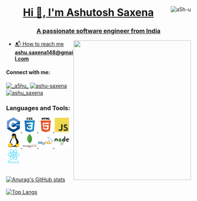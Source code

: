 <a href="https://komarev.com/ghpvc/?username=a5h-u">
<img align="right" src="https://komarev.com/ghpvc/?username=a5h-u&label=Profile%20views&color=ff8000&style=flat-square" alt="a5h-u"/>

  <h1 align="center">Hi 👋, I'm Ashutosh Saxena</h1>
<h3 align="center">A passionate software engineer from India</h3>
<img align="right" src="https://media.giphy.com/media/M9gbBd9nbDrOTu1Mqx/giphy.gif" width="320" height="380"/>
  
- 📬 How to reach me **ashu.saxena148@gmail.com**

<h4 align="left">Connect with me:</h4>
<a href="https://twitter.com/_a5hu_" target="blank"><img align="center" src="https://raw.githubusercontent.com/rahuldkjain/github-profile-readme-generator/master/src/images/icons/Social/twitter.svg" alt="_a5hu_" height="30" width="40" /></a>
<a href="https://linkedin.com/in/ashu-saxena" target="blank"><img align="center" src="https://raw.githubusercontent.com/rahuldkjain/github-profile-readme-generator/master/src/images/icons/Social/linked-in-alt.svg" alt="ashu-saxena" height="30" width="40" /></a>
<a href="https://www.leetcode.com/ashu_saxena" target="blank"><img align="center" src="https://raw.githubusercontent.com/rahuldkjain/github-profile-readme-generator/master/src/images/icons/Social/leet-code.svg" alt="ashu_saxena" height="30" width="40" /></a><br>

<h3 align="left">Languages and Tools:</h3>
<a href="https://www.w3schools.com/cpp/" target="_blank" rel="noreferrer"> <img src="https://raw.githubusercontent.com/devicons/devicon/master/icons/cplusplus/cplusplus-original.svg" alt="cplusplus" width="40" height="40"/> </a>
<a href="https://www.w3schools.com/css/" target="_blank" rel="noreferrer"> <img src="https://raw.githubusercontent.com/devicons/devicon/master/icons/css3/css3-original-wordmark.svg" alt="css3" width="40" height="40"/> </a>
<a href="https://www.w3.org/html/" target="_blank" rel="noreferrer"> <img src="https://raw.githubusercontent.com/devicons/devicon/master/icons/html5/html5-original-wordmark.svg" alt="html5" width="40" height="40"/> </a>
<a href="https://developer.mozilla.org/en-US/docs/Web/JavaScript" target="_blank" rel="noreferrer"> <img src="https://raw.githubusercontent.com/devicons/devicon/master/icons/javascript/javascript-original.svg" alt="javascript" width="40" height="40"/> </a>
<a href="https://www.linux.org/" target="_blank" rel="noreferrer"> <img src="https://raw.githubusercontent.com/devicons/devicon/master/icons/linux/linux-original.svg" alt="linux" width="40" height="40"/> </a> <a href="https://www.mongodb.com/" target="_blank" rel="noreferrer"> <img src="https://raw.githubusercontent.com/devicons/devicon/master/icons/mongodb/mongodb-original-wordmark.svg" alt="mongodb" width="40" height="40"/> </a>
<a href="https://www.mysql.com/" target="_blank" rel="noreferrer"> <img src="https://raw.githubusercontent.com/devicons/devicon/master/icons/mysql/mysql-original-wordmark.svg" alt="mysql" width="40" height="40"/> </a> <a href="https://nodejs.org" target="_blank" rel="noreferrer"> <img src="https://raw.githubusercontent.com/devicons/devicon/master/icons/nodejs/nodejs-original-wordmark.svg" alt="nodejs" width="40" height="40"/> </a>
<a href="https://reactjs.org/" target="_blank" rel="noreferrer"> <img src="https://raw.githubusercontent.com/devicons/devicon/master/icons/react/react-original-wordmark.svg" alt="react" width="40" height="40"/> </a>
<br>
  <br>

[![Anurag's GitHub stats](https://github-readme-stats.vercel.app/api?username=a5h-u&show_icons=true&theme=merko&hide_border=true)](https://github.com/anuraghazra/github-readme-stats)
  <br>
  <br>
[![Top Langs](https://github-readme-stats.vercel.app/api/top-langs/?username=a5h-u&layout=compact&theme=merko&hide_bordor=true)](https://github.com/anuraghazra/github-readme-stats)
